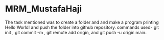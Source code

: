 # MRM_MustafaHaji
The task mentioned was to create a folder and and make a program printing Hello World! and push the folder into github repository.
commands used- git init , git commit -m , git remote add origin, and git push -u origin main.
